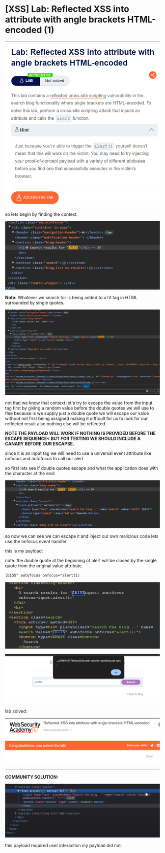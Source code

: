# [XSS] Lab: Reflected XSS into attribute with angle brackets HTML-encoded (1)

---

![Untitled](%5BXSS%5D%20Lab%20Reflected%20XSS%20into%20attribute%20with%20angle%20%208c2c8d575d8e4f8091ec655b81eee969/Untitled.png)

so lets begin by finding the context. 

![Untitled](%5BXSS%5D%20Lab%20Reflected%20XSS%20into%20attribute%20with%20angle%20%208c2c8d575d8e4f8091ec655b81eee969/Untitled%201.png)

**Note:** Whatever we search for is being added to a h1 tag in HTML surrounded by single quotes. 

![Untitled](%5BXSS%5D%20Lab%20Reflected%20XSS%20into%20attribute%20with%20angle%20%208c2c8d575d8e4f8091ec655b81eee969/Untitled%202.png)

not that we know that context let's try to escape the value from the input tag first by giving a random value before the double quotes we will use to flee because is we supply just a double quote we will escape our value without not first being assigned making it difficult for us to look for our reflected result also nothing else will be reflected. 

**NOTE THE PAYLOAD WILL WORK IF NOTHING IS PROVIDED BEFORE THE ESCAPE SEQUENCE< BUT FOR TESTING WE SHOULD INCLUDE A CANARY BEFORE OUR ESCAPSE.** 

 since it is an input tag we will need to use a universal event attribute like onfocus and autofocus to call our alert 

 

so first lets see if double quotes escape and what the application does with the character at the end: 

![Untitled](%5BXSS%5D%20Lab%20Reflected%20XSS%20into%20attribute%20with%20angle%20%208c2c8d575d8e4f8091ec655b81eee969/Untitled%203.png)

so now we can see we can escape it and inject our own malicious code lets use the onfocus event handler.

this is my payload: 

 note: the double quote at the beginning of alert will be closed by the single quote from the original value attribute. 

```html
lb155" autofocus onfocus="alert(1)
```

![Untitled](%5BXSS%5D%20Lab%20Reflected%20XSS%20into%20attribute%20with%20angle%20%208c2c8d575d8e4f8091ec655b81eee969/Untitled%204.png)

![Untitled](%5BXSS%5D%20Lab%20Reflected%20XSS%20into%20attribute%20with%20angle%20%208c2c8d575d8e4f8091ec655b81eee969/Untitled%205.png)

lab solved: 

![Untitled](%5BXSS%5D%20Lab%20Reflected%20XSS%20into%20attribute%20with%20angle%20%208c2c8d575d8e4f8091ec655b81eee969/Untitled%206.png)

---

**COMMUNITY SOLUTION:**

![Untitled](%5BXSS%5D%20Lab%20Reflected%20XSS%20into%20attribute%20with%20angle%20%208c2c8d575d8e4f8091ec655b81eee969/Untitled%207.png)

this payload required user interaction my payload did not.